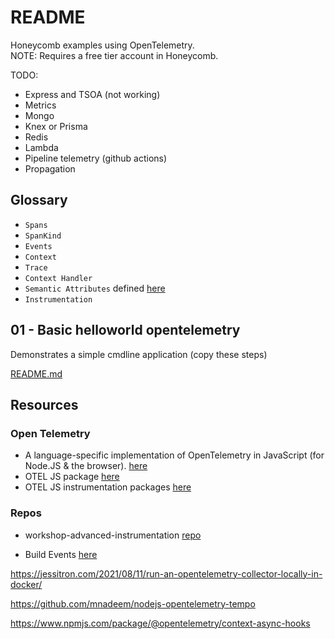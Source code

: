 # README

Honeycomb examples using OpenTelemetry.  
NOTE: Requires a free tier account in Honeycomb.  

TODO:

* Express and TSOA (not working)
* Metrics
* Mongo
* Knex or Prisma
* Redis
* Lambda
* Pipeline telemetry (github actions)
* Propagation

## Glossary

* `Spans`
* `SpanKind`
* `Events`
* `Context`
* `Trace`
* `Context Handler`
* `Semantic Attributes` defined [here](https://github.com/open-telemetry/opentelemetry-specification/blob/main/specification/resource/semantic_conventions/README.md)
* `Instrumentation`

## 01 - Basic helloworld opentelemetry

Demonstrates a simple cmdline application (copy these steps)  

[README.md](./01_helloworld_typescript_opentelemetry/README.md)  


## Resources

### Open Telemetry

* A language-specific implementation of OpenTelemetry in JavaScript (for Node.JS & the browser). [here](https://opentelemetry.io/docs/instrumentation/js/)
* OTEL JS package [here](https://github.com/open-telemetry/opentelemetry-js)
* OTEL JS instrumentation packages [here](https://github.com/open-telemetry/opentelemetry-js-contrib)

### Repos

* workshop-advanced-instrumentation [repo](https://github.com/honeycombio/workshop-advanced-instrumentation)


* Build Events [here](https://github.com/honeycombio/buildevents)



https://jessitron.com/2021/08/11/run-an-opentelemetry-collector-locally-in-docker/

https://github.com/mnadeem/nodejs-opentelemetry-tempo

https://www.npmjs.com/package/@opentelemetry/context-async-hooks

